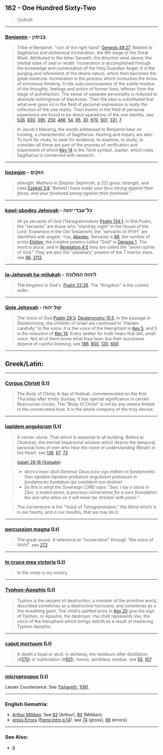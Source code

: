 ## 162 - One Hundred Sixty-Two
> (2x9x9)

---

### [Benjamin](/keys/BNIMIN) - בנימין
> Tribe of Benjamin. "son of the right hand" [Genesis 49:27](http://biblehub.com/genesis/49-27.htm). Related to Sagittarius and alchemical incineration, the 9th stage of the Great Work. Attributed to the letter Samekh, the direction west above, the mental state of zeal or wrath. Incineration is accomplished through the knowledge and conversation of the Holy Guardian Angel. It is the purging and refinement of the desire nature, which then becomes the great medicine. Incineration is the process which consumes the dross of erroneous thinking. It rids subconsciousness of the subtle residue of the thoughts, feelings and action of former lives, leftover from the stage of putrefaction. The sense of separate personality is reduced to absolute nothingness of blackness. Then the idea is substituted that what ever goes on in the field of personal expression is really the reflection of the one reality. Then events in the field of personal experience are found to be direct operations of the one identity. see [536](536), [830](830), [395](395), [259](259), [466](466), [54](54), [95](95), [30](30), [670](670), [501](501), [331](331), [7](7).

> In Jacob's blessing, the words addressed to Benjamin bear on hunting, a characteristic of Sagittarius. Hunting and inquiry are akin. To hunt for clues, to seek for evidence, to examine, to study, to consider-all these are part of the process of verification and experiment of which [Key 14](14) is the Tarot symbol. Jupiter, which rules Sagittarius is connected with research.

---

### [hezeqim](/keys/HZQIM) - הזקים
> strength. Mathers in [Sepher Sephiroth, p.22] gives: strength, and cites [Ezekiel 3:8](http://biblehub.com/ezekiel/3-8.htm) *"Behold I have made your face strong against their faces, and your forehead strong against their forehead."*

---

### [kawl-abedey Jehovah](/keys/KL-OBDI.IHVH) - כל־עבדי יהוה
> All ye servants of God (Tetragrammaton) [Psalm 134:1](http://biblehub.com/psalms/134-1.htm). In this Psalm, the "servants" are those who "stand by night" in the House of the Lord. Elsewhere in the Old Testament, the "servants of IHVH" are identified with angels. עבדי, [Abedey](/keys/OBDI), Servants is [86](86), the number of אלהים [Elohim](/keys/ALHIM), the creative powers called "God" in [Genesis 1](http://biblehub.com/kjv/genesis/1.htm). The word is plural, and in [Revelation 4:5](http://biblehub.com/revelation/4-5.htm) they are called the "seven spirits of God." They are also the "planetary" powers of the 7 interior stars. see [86](86), [2112](2112).

---

### [la-Jehovah ha-milukah](/keys/LIHVH.HMLVKH) - ליהוה המלוכה
> The kingdom is God's. [Psalm 22:28](http://biblehub.com/psalms/22-28.htm). The "Kingdom" is the cosmic order.

---

### [Qole Jehovah](/keys/QVL.IHVH) - קול יהוה
> The Voice of God [Psalm 29:3](http://biblehub.com/psalms/29-3.htm), [Deuteronomy 15:5](http://biblehub.com/deuteronomy/15-5.htm). In the passage in Deuteronomy, the children of Israel are cautioned to "Harken carefully" to the voice. It is the voice of the Hierophant in [Key 5](5), and 5 is the reduction of [Key 14](14). Every seeker for truth hears that still, small voice. Not all of them know what they hear; but their successes depend of careful listening. see [186](186), [800](800), [120](120), [600](600).

---

## Greek/Latin:

---

### [Corpus Christi](/latin?word=Corpus+Christi) (Lt)
> The Body of Christ; A day of festival, commemorated on the first Thursday after trinity Sunday. It has special significance in certain Rosicrucian circles. The "Body of Christ" is not by any means limited to the consecrated host. It is the whole company of the truly devout.

---

### [lapidem angulorum](/latin?word=lapidem+angulorum) (Lt)
> A corner-stone. That which is essential to all building. Refers to Chokmah, the eternal impersonal wisdom which directs the temporal, personal lives of men who hear the voice of understanding (Binah) in the Heart. see [136](136), [67](67), [73](73).

> [Isaiah 28:16 (Vulgate)](https://www.biblestudytools.com/vul/isaiah/28-16.html):

> - *idcirco haec dicit Dominus Deus ecce ego mittam in fundamentis Sion lapidem lapidem probatum angularem pretiosum in fundamento fundatum qui crediderit non festinet*
> - *So this is what the Sovereign LORD says: “See, I lay a stone in Zion, a tested stone, a precious cornerstone for a sure foundation; the one who relies on it will never be stricken with panic."*

> The cornerstone is the "Voice of Tetragrammaton," the Word which is in our hearts, and in our mouths, that we may do it.

---

### [percussion magna](/latin?word=percussion+magna) (Lt)
> The great sound. A reference to "incineration" through "the voice of IHVH". see [272](272).

---

### [In cruce mea victoria](/latin?word=In+cruce+mea+victoria) (Lt)
> In the cross is my victory.

---

### [Typhon-Apophis](/latin?word=Typhon+Apophis) (Lt)
> Typhon is the serpent of destruction, a monster of the primitive world, described sometimes as a destructive hurricane, and sometimes as a fire-breathing giant. The child's uplifted arms in [Key 20](20) give the sign of Typhon, or Apophis, the destroyer. the child represents Vav, the voice of the hierophant which brings rebirth as a result of mastering Typhon-Apophis.

---

### [caput mortuum](/latin?word=caput+mortuum) (Lt)
> A death's head or skull. In alchemy, the residuum after distillation (#[570](570)) or sublimation (#[501](501)); hence, worthless residue. see [55](55), [107](107).

---

### [microprospus](/latin?word=microprospus) (Lt)
Lesser Countenance. See [Tiphareth](/keys/ThPARTh), [1081](1081).

---

### English Gematria:

- [Arthur Milliken](/english?word=Arthur+Milliken). See [82](82) (Arthur), [80](80) (Milliken).
- [gross Errors](/english?word=gross+Errors) *([Fama Intro p.14](https://archive.org/stream/fameconfessionof00vaug#page/n14/mode/2up))*. see [74](74) (gross), [88](88) (errors).

---

### See Also:

- [9](9)
